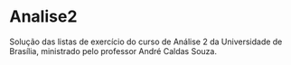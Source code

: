 # Analise2
Solução das listas de exercício do curso de Análise 2 da Universidade de Brasília, ministrado pelo professor André Caldas Souza.
